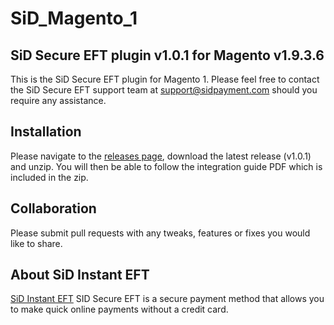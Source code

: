 # SiD_Magento_1
## SiD Secure EFT plugin v1.0.1 for Magento v1.9.3.6

This is the SiD Secure EFT plugin for Magento 1. Please feel free to contact the SiD Secure EFT support team at support@sidpayment.com should you require any assistance.

## Installation

Please navigate to the [releases page](https://github.com/SiD-Instant-EFT/SiD_Magento_1/releases), download the latest release (v1.0.1) and unzip. You will then be able to follow the integration guide PDF which is included in the zip.

## Collaboration

Please submit pull requests with any tweaks, features or fixes you would like to share.

## About SiD Instant EFT

[SiD Instant EFT](https://sidpayment.com/) SID Secure EFT is a secure payment method that allows you to make quick online payments without a credit card.
